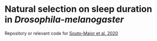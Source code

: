 # Natural selection on sleep duration in _Drosophila-melanogaster_

Repository or relevant code for [Souto-Maior et al. 2020](https://www.nature.com/articles/s41598-020-77680-0)
